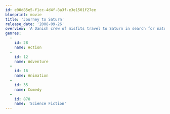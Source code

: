 ```yaml
---
id: e00d85e5-f1cc-4d4f-8a3f-e3e1501f27ee
blueprint: movie
title: 'Journey to Saturn'
release_date: '2008-09-26'
overview: 'A Danish crew of misfits travel to Saturn in search for natural resources. However, the planet is colonized by a ruthless army of Aliens that turn their eye on Earth and invade Denmark. Thus, the crew change their mission to liberate Denmark.'
genres:
  -
    id: 28
    name: Action
  -
    id: 12
    name: Adventure
  -
    id: 16
    name: Animation
  -
    id: 35
    name: Comedy
  -
    id: 878
    name: 'Science Fiction'
---
```

